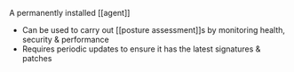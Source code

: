 A permanently installed [[agent]] 
- Can be used to carry out [[posture assessment]]s by monitoring health, security & performance
- Requires periodic updates to ensure it has the latest signatures & patches